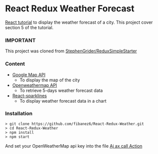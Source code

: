 # React Redux Weather Forecast

[React tutorial](https://www.udemy.com/react-redux/) to display the weather forecast of a city.
This project cover section 5 of the tutorial.

### IMPORTANT

This project was cloned from [StephenGrider/ReduxSimpleStarter](https://github.com/StephenGrider/ReduxSimpleStarter)


### Content

* [Google Map API](https://developers.google.com/maps/) 
    - To display the map of the city
* [Openweathermap API](https://openweathermap.org/forecast5)
    - To retrieve 5-days weather forecast data
* [React-sparklines](https://www.npmjs.com/package/react-sparklines)
    - To display weather forecast data in a chart

### Installation

```
> git clone https://github.com/fibanez6/React-Redux-Weather.git
> cd React-Redux-Weather
> npm install
> npm start
```

And set your OpenWeatherMap api key into the file [Aj   ax call Action](action/index.js)

